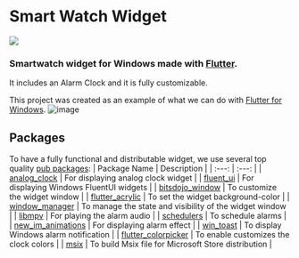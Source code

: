 # Smart Watch Widget

<a title="Made with Fluent Design" href="https://github.com/bdlukaa/fluent_ui"><img src="https://img.shields.io/badge/fluent-design-blue?color=7A7574&labelColor=0078D7" /></a>

### Smartwatch widget for Windows made with [Flutter](https://flutter.dev).
It includes an Alarm Clock and it is fully customizable.

This project was created as an example of what we can do with [Flutter for Windows](https://flutter.dev/multi-platform/desktop).
![image](https://user-images.githubusercontent.com/946652/158329657-3e1b3e80-e500-4127-9a46-d7b856010175.png)

## Packages
To have a fully functional and distributable widget, we use several top quality [pub packages](https://pub.dev/):
| Package Name | Description |
| :---: | :---: |
| [analog_clock](https://pub.dev/packages/analog_clock) | For displaying analog clock widget |
| [fluent_ui](https://pub.dev/packages/fluent_ui) | For displaying Windows FluentUI widgets |
| [bitsdojo_window](https://pub.dev/packages/bitsdojo_window) | To customize the widget window |
| [flutter_acrylic](https://pub.dev/packages/flutter_acrylic) | To set the widget background-color |
| [window_manager](https://pub.dev/packages/window_manager) | To manage the state and visibility of the widget window |
| [libmpv](https://pub.dev/packages/libmpv) | For playing the alarm audio |
| [schedulers](https://pub.dev/packages/schedulers) | To schedule alarms |
| [new_im_animations](https://pub.dev/packages/new_im_animations) | For displaying alarm effect |
| [win_toast](https://pub.dev/packages/win_toast) | To display Windows alarm notification |
| [flutter_colorpicker](https://pub.dev/packages/flutter_colorpicker) | To enable customizes the clock colors |
| [msix](https://pub.dev/packages/msix) | To build Msix file for Microsoft Store distribution |